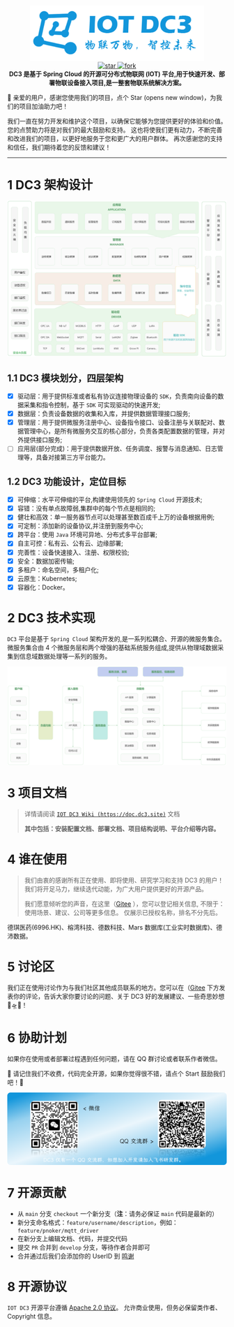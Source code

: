 <p align="center">
	<img src="dc3/images/logo-blue.png" width="400">
<br>
<a href='https://gitee.com/pnoker/iot-dc3/stargazers'>
    <img src='https://gitee.com/pnoker/iot-dc3/badge/star.svg?theme=gvp' alt='star'></img>
</a>
<a href='https://gitee.com/pnoker/iot-dc3/members'>
    <img src='https://gitee.com/pnoker/iot-dc3/badge/fork.svg?theme=gvp' alt='fork'></img>
</a>
<br>
<strong>DC3 是基于 Spring Cloud 的开源可分布式物联网 (IOT) 平台,用于快速开发、部署物联设备接入项目,是一整套物联系统解决方案。</strong>
</p>

🎉 亲爱的用户，感谢您使用我们的项目，点个 Star (opens new window)，为我们的项目加油助力吧！

我们一直在努力开发和维护这个项目，以确保它能够为您提供更好的体验和价值。 您的点赞助力将是对我们的最大鼓励和支持。 这也将使我们更有动力，不断完善和改进我们的项目，以更好地服务于您和更广大的用户群体。 再次感谢您的支持和信任，我们期待着您的反馈和建议！

---

# 1 DC3 架构设计

![iot-dc3-architecture](dc3/images/architecture1.jpg)

## 1.1 DC3 模块划分，四层架构

-   [x] 驱动层：用于提供标准或者私有协议连接物理设备的 `SDK`，负责南向设备的数据采集和指令控制，基于 `SDK` 可实现驱动的快速开发;
-   [x] 数据层：负责设备数据的收集和入库，并提供数据管理接口服务;
-   [x] 管理层：用于提供微服务注册中心、设备指令接口、设备注册与关联配对、数据管理中心，是所有微服务交互的核心部分，负责各类配置数据的管理，并对外提供接口服务;
-   [ ] 应用层(部分完成)：用于提供数据开放、任务调度、报警与消息通知、日志管理等，具备对接第三方平台能力。

## 1.2 DC3 功能设计，定位目标

-   [x] 可伸缩：水平可伸缩的平台,构建使用领先的 `Spring Cloud` 开源技术;
-   [x] 容错：没有单点故障弱,集群中的每个节点是相同的;
-   [x] 健壮和高效：单一服务器节点可以处理甚至数百成千上万的设备根据用例;
-   [x] 可定制：添加新的设备协议,并注册到服务中心;
-   [x] 跨平台：使用 `Java` 环境可异地、分布式多平台部署;
-   [x] 自主可控：私有云、公有云、边缘部署;
-   [x] 完善性：设备快速接入、注册、权限校验;
-   [x] 安全：数据加密传输;
-   [x] 多租户：命名空间，多租户化;
-   [x] 云原生：Kubernetes;
-   [x] 容器化：Docker。

# 2 DC3 技术实现

`DC3` 平台是基于 `Spring Cloud` 架构开发的,是一系列松耦合、开源的微服务集合。
微服务集合由 4 个微服务层和两个增强的基础系统服务组成,提供从物理域数据采集到信息域数据处理等一系列的服务。

![iot-dc3-architecture](dc3/images/architecture2.jpg)

# 3 项目文档

> 详情请阅读 [`IOT DC3 Wiki (https://doc.dc3.site)`](https://doc.dc3.site) 文档
>
> **其中包括：安装配置文档、部署文档、项目结构说明、平台介绍等内容。**

# 4 谁在使用

> 我们由衷的感谢所有正在使用、即将使用、研究学习和支持 DC3 的用户！我们将开足马力，继续迭代动能，为广大用户提供更好的开源产品。
>
> 我们愿意倾听您的声音，在这里（[Gitee](https://gitee.com/pnoker/iot-dc3/issues/I6I15G)
> ），您可以登记相关信息, 不限于：使用场景、建议、公司等更多信息。
> 仅展示已授权名称，排名不分先后。

德琪医药(6996.HK)、榕湾科技、德数科技、Mars 数据库(工业实时数据库)、德沛数据。

# 5 讨论区

我们正在使用讨论作为与我们社区其他成员联系的地方。您可以在（[Gitee](https://gitee.com/pnoker/iot-dc3/issues/I6IKAL)
下方发表你的评论，告诉大家你要讨论的问题、关于 DC3 好的发展建议、一些奇思妙想 🚀🛸🚤！

# 6 协助计划

如果你在使用或者部署过程遇到任何问题，请在 QQ 群讨论或者联系作者微信。

🌟 请记住我们不收费，代码完全开源，如果你觉得很不错，请点个 Start 鼓励我们吧！🌟

![Our users](dc3/images/social.png)

# 7 开源贡献

-   从 `main` 分支 `checkout` 一个新分支（**注**：请务必保证 `main` 代码是最新的）
-   新分支命名格式：`feature/username/description`，例如：`feature/pnoker/mqtt_driver`
-   在新分支上编辑文档、代码，并提交代码
-   提交 `PR` 合并到 `develop` 分支，等待作者合并即可
-   合并通过后我们会添加你的 UserID 到 [鸣谢](https://doc.dc3.site/contributor)

# 8 开源协议

`IOT DC3` 开源平台遵循 [Apache 2.0 协议](https://www.apache.org/licenses/LICENSE-2.0.html)。 允许商业使用，但务必保留类作者、Copyright
信息。
